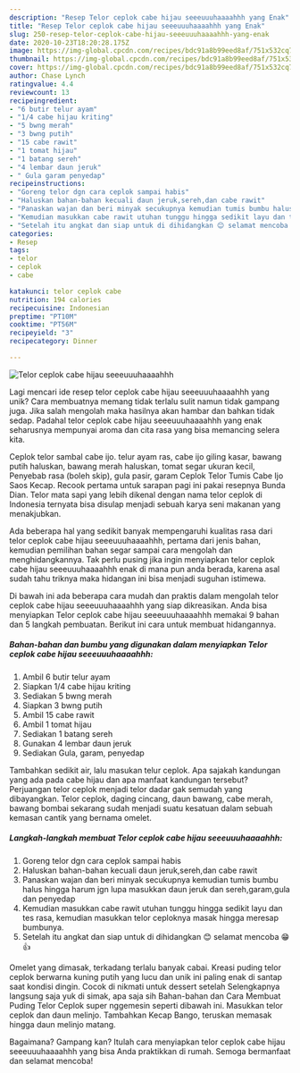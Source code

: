 ```yaml
---
description: "Resep Telor ceplok cabe hijau seeeuuuhaaaahhh yang Enak"
title: "Resep Telor ceplok cabe hijau seeeuuuhaaaahhh yang Enak"
slug: 250-resep-telor-ceplok-cabe-hijau-seeeuuuhaaaahhh-yang-enak
date: 2020-10-23T18:20:28.175Z
image: https://img-global.cpcdn.com/recipes/bdc91a8b99eed8af/751x532cq70/telor-ceplok-cabe-hijau-seeeuuuhaaaahhh-foto-resep-utama.jpg
thumbnail: https://img-global.cpcdn.com/recipes/bdc91a8b99eed8af/751x532cq70/telor-ceplok-cabe-hijau-seeeuuuhaaaahhh-foto-resep-utama.jpg
cover: https://img-global.cpcdn.com/recipes/bdc91a8b99eed8af/751x532cq70/telor-ceplok-cabe-hijau-seeeuuuhaaaahhh-foto-resep-utama.jpg
author: Chase Lynch
ratingvalue: 4.4
reviewcount: 13
recipeingredient:
- "6 butir telur ayam"
- "1/4 cabe hijau kriting"
- "5 bwng merah"
- "3 bwng putih"
- "15 cabe rawit"
- "1 tomat hijau"
- "1 batang sereh"
- "4 lembar daun jeruk"
- " Gula garam penyedap"
recipeinstructions:
- "Goreng telor dgn cara ceplok sampai habis"
- "Haluskan bahan-bahan kecuali daun jeruk,sereh,dan cabe rawit"
- "Panaskan wajan dan beri minyak secukupnya kemudian tumis bumbu halus hingga harum jgn lupa masukkan daun jeruk dan sereh,garam,gula dan penyedap"
- "Kemudian masukkan cabe rawit utuhan tunggu hingga sedikit layu dan tes rasa, kemudian masukkan telor ceploknya masak hingga meresap bumbunya."
- "Setelah itu angkat dan siap untuk di dihidangkan 😊 selamat mencoba 😁👍"
categories:
- Resep
tags:
- telor
- ceplok
- cabe

katakunci: telor ceplok cabe 
nutrition: 194 calories
recipecuisine: Indonesian
preptime: "PT10M"
cooktime: "PT56M"
recipeyield: "3"
recipecategory: Dinner

---
```



![Telor ceplok cabe hijau seeeuuuhaaaahhh](https://img-global.cpcdn.com/recipes/bdc91a8b99eed8af/751x532cq70/telor-ceplok-cabe-hijau-seeeuuuhaaaahhh-foto-resep-utama.jpg)

Lagi mencari ide resep telor ceplok cabe hijau seeeuuuhaaaahhh yang unik? Cara membuatnya memang tidak terlalu sulit namun tidak gampang juga. Jika salah mengolah maka hasilnya akan hambar dan bahkan tidak sedap. Padahal telor ceplok cabe hijau seeeuuuhaaaahhh yang enak seharusnya mempunyai aroma dan cita rasa yang bisa memancing selera kita.

Ceplok telor sambal cabe ijo. telur ayam ras, cabe ijo giling kasar, bawang putih haluskan, bawang merah haluskan, tomat segar ukuran kecil, Penyebab rasa (boleh skip), gula pasir, garam Ceplok Telor Tumis Cabe Ijo Saos Kecap. Recook pertama untuk sarapan pagi ini pakai resepnya Bunda Dian. Telor mata sapi yang lebih dikenal dengan nama telor ceplok di Indonesia ternyata bisa disulap menjadi sebuah karya seni makanan yang menakjubkan.

Ada beberapa hal yang sedikit banyak mempengaruhi kualitas rasa dari telor ceplok cabe hijau seeeuuuhaaaahhh, pertama dari jenis bahan, kemudian pemilihan bahan segar sampai cara mengolah dan menghidangkannya. Tak perlu pusing jika ingin menyiapkan telor ceplok cabe hijau seeeuuuhaaaahhh enak di mana pun anda berada, karena asal sudah tahu triknya maka hidangan ini bisa menjadi suguhan istimewa.


Di bawah ini ada beberapa cara mudah dan praktis dalam mengolah telor ceplok cabe hijau seeeuuuhaaaahhh yang siap dikreasikan. Anda bisa menyiapkan Telor ceplok cabe hijau seeeuuuhaaaahhh memakai 9 bahan dan 5 langkah pembuatan. Berikut ini cara untuk membuat hidangannya.

<!--inarticleads1-->

##### Bahan-bahan dan bumbu yang digunakan dalam menyiapkan Telor ceplok cabe hijau seeeuuuhaaaahhh:

1. Ambil 6 butir telur ayam
1. Siapkan 1/4 cabe hijau kriting
1. Sediakan 5 bwng merah
1. Siapkan 3 bwng putih
1. Ambil 15 cabe rawit
1. Ambil 1 tomat hijau
1. Sediakan 1 batang sereh
1. Gunakan 4 lembar daun jeruk
1. Sediakan  Gula, garam, penyedap


Tambahkan sedikit air, lalu masukan telur ceplok. Apa sajakah kandungan yang ada pada cabe hijau dan apa manfaat kandungan tersebut? Perjuangan telor ceplok menjadi telor dadar gak semudah yang dibayangkan. Telor ceplok, daging cincang, daun bawang, cabe merah, bawang bombai sekarang sudah menjadi suatu kesatuan dalam sebuah kemasan cantik yang bernama omelet. 

<!--inarticleads2-->

##### Langkah-langkah membuat Telor ceplok cabe hijau seeeuuuhaaaahhh:

1. Goreng telor dgn cara ceplok sampai habis
1. Haluskan bahan-bahan kecuali daun jeruk,sereh,dan cabe rawit
1. Panaskan wajan dan beri minyak secukupnya kemudian tumis bumbu halus hingga harum jgn lupa masukkan daun jeruk dan sereh,garam,gula dan penyedap
1. Kemudian masukkan cabe rawit utuhan tunggu hingga sedikit layu dan tes rasa, kemudian masukkan telor ceploknya masak hingga meresap bumbunya.
1. Setelah itu angkat dan siap untuk di dihidangkan 😊 selamat mencoba 😁👍


Omelet yang dimasak, terkadang terlalu banyak cabai. Kreasi puding telor ceplok berwarna kuning putih yang lucu dan unik ini paling enak di santap saat kondisi dingin. Cocok di nikmati untuk dessert setelah Selengkapnya langsung saja yuk di simak, apa saja sih Bahan-bahan dan Cara Membuat Puding Telor Ceplok super nggemesin seperti dibawah ini. Masukkan telor ceplok dan daun melinjo. Tambahkan Kecap Bango, teruskan memasak hingga daun melinjo matang. 

Bagaimana? Gampang kan? Itulah cara menyiapkan telor ceplok cabe hijau seeeuuuhaaaahhh yang bisa Anda praktikkan di rumah. Semoga bermanfaat dan selamat mencoba!
